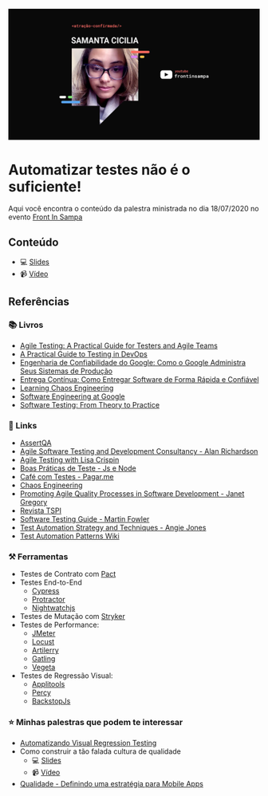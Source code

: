 ![Front In Sampa](../.github/front-in-sampa.jpeg)

# Automatizar testes não é o suficiente!

Aqui você encontra o conteúdo da palestra ministrada no dia 18/07/2020 no evento [Front In Sampa](https://www.frontinsampa.com.br/)

## Conteúdo

- :computer: [Slides](https://speakerdeck.com/samycici/automatizar-testes-nao-e-suficiente)
- :video_camera: [Vídeo](https://www.youtube.com/c/FrontinSampa)

## Referências

### :books: Livros

- [Agile Testing: A Practical Guide for Testers and Agile Teams](https://www.amazon.com.br/dp/B001QL5N4K/ref=cm_sw_r_tw_dp_x_Aj4cFbPVZX3NG)
- [A Practical Guide to Testing in DevOps](https://leanpub.com/testingindevops)
- [Engenharia de Confiabilidade do Google: Como o Google Administra Seus Sistemas de Produção](https://www.amazon.com.br/dp/8575225170/?coliid=I2KABQ8ZSMV1YC&colid=2ACIQ01SKFMIE&psc=1&ref_=lv_ov_lig_dp_it)
- [Entrega Contínua: Como Entregar Software de Forma Rápida e Confiável](https://www.amazon.com.br/dp/B016LFWKG4/?coliid=I3A2MSMPJAT9LU&colid=2ACIQ01SKFMIE&psc=0&ref_=lv_ov_lig_dp_it)
- [Learning Chaos Engineering](https://www.amazon.com.br/dp/1492051004/?coliid=I1FEAJORXLCRLP&colid=2ACIQ01SKFMIE&psc=1&ref_=lv_ov_lig_dp_it)
- [Software Engineering at Google](https://www.amazon.com.br/dp/1492082791/?coliid=I1E517XGRZ6GHW&colid=2ACIQ01SKFMIE&psc=1&ref_=lv_ov_lig_dp_it)
- [Software Testing: From Theory to Practice](https://sttp.site/)


### :link: Links

- [AssertQA](https://medium.com/assertqualityassurance)
- [Agile Software Testing and Development Consultancy - Alan Richardson](https://www.eviltester.com/)
- [Agile Testing with Lisa Crispin](https://lisacrispin.com/)
- [Boas Práticas de Teste - Js e Node](https://github.com/goldbergyoni/javascript-testing-best-practices/blob/master/readme-pt-br.md)
- [Café com Testes - Pagar.me](https://github.com/pagarme/cafe-com-testes)
- [Chaos Engineering](https://github.com/dastergon/awesome-chaos-engineering)
- [Promoting Agile Quality Processes in Software Development - Janet Gregory](https://janetgregory.ca/)
- [Revista TSPI](https://medium.com/revista-tspi)
- [Software Testing Guide - Martin Fowler](https://martinfowler.com/testing/)
- [Test Automation Strategy and Techniques - Angie Jones](https://angiejones.tech/)
- [Test Automation Patterns Wiki](https://testautomationpatterns.org/wiki/index.php/Main_Page)

### :hammer_and_pick: Ferramentas

- Testes de Contrato com [Pact](https://pact.io/)
- Testes End-to-End
    - [Cypress](https://www.cypress.io/)
    - [Protractor](https://www.protractortest.org/#/)
    - [Nightwatchjs](https://nightwatchjs.org/)
- Testes de Mutação com [Stryker](https://stryker-mutator.io/)
- Testes de Performance:
    - [JMeter](https://jmeter.apache.org/)
    - [Locust](https://locust.io/)
    - [Artilerry](https://artillery.io/)
    - [Gatling](https://gatling.io/)
    - [Vegeta](https://github.com/tsenart/vegeta)
- Testes de Regressão Visual:
    - [Applitools](https://applitools.com/)
    - [Percy](https://percy.io/)
    - [BackstopJs](https://github.com/garris/BackstopJS)

### :star: Minhas palestras que podem te interessar

- [Automatizando Visual Regression Testing](https://www.slideshare.net/samantacicilia/intercon-automatizando-visual-regression-testing)
- Como construir a tão falada cultura de qualidade
    - :computer: [Slides](https://speakerdeck.com/samycici/como-construir-a-tao-falada-cultura-de-qualidade)
    - :video_camera: [Vídeo](https://youtu.be/jFBkL2Sq7XQ)
- [Qualidade - Definindo uma estratégia para Mobile Apps](https://speakerdeck.com/samycici/qualidade-definindo-uma-estrategia-para-mobile-apps)
